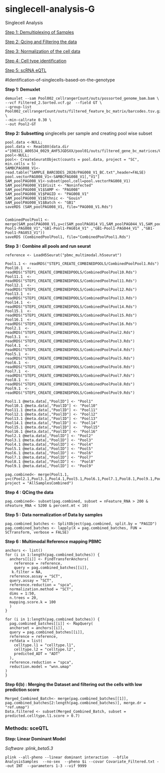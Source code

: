 # singlecell-analysis-G
Singlecell Analysis

[Step 1: Demultiplexing of Samples](#Identification-of-singlecells-based-on-the-genotype)

[Step 2: Qcing and Filtering the data](#Identification-of-singlecells-based-on-the-genotype)

[Step 3: Normalization of the cell data](#Identification-of-singlecells-based-on-the-genotype)

[Step 4: Cell type identification](#Identification-of-singlecells-based-on-the-genotype)

[Step 5: scRNA eQTL](#Identification-of-singlecells-based-on-the-genotype)


#Identification-of-singlecells-based-on-the-genotype

**Step 1: Demuxlet** 
```
demuxlet --sam Pool002_cellrangerCount/outs/possorted_genome_bam.bam \
--vcf Filtered_2.Sorted.vcf.gz  --field GT \
--group-list Pool002_cellrangerCount/outs/filtered_feature_bc_matrix/barcodes.tsv.gz \
--min-callrate 0.30 \
--out Pool2-GT

```

**Step 2: Subsetting** singlecells per sample and creating pool wise subset

```{r}
pool.data <-NULL;
pool.data <- Read10X(data.dir ="190321_A00534_0029_AHF5JGDSXX/pool01/outs/filtered_gene_bc_matrices/GRCh38/")
pool<-NULL;
pool<- CreateSeuratObject(counts = pool.data, project = "SC", min.cells = 5)
SAMBCPAG008_V1<-read.table("SAMPLE_BARCODES_2020/PAG008_V1_BC.txt",header=FALSE)
pool.vectorPAG008_V1<-SAMBCPAG008_V1[,"V1"]
SAM_poolPAG008_V1<-subset(pool,cell=pool.vectorPAG008_V1)
SAM_poolPAG008_V1$Visit <- "Noninfected"
SAM_poolPAG008_V1$SAMP <- "PAG008"
SAM_poolPAG008_V1$PAGID <- "PAG008_V1"
SAM_poolPAG008_V1$Ethnic <- "Gouin"
SAM_poolPAG008_V1$Batch <- "GB1"
saveRDS (SAM_poolPAG008_V1, file="PAG008_V1.Rds")


CombinedPoolPool1 <- merge(SAM_poolPAG008_V1,y=c(SAM_poolPAG014_V1,SAM_poolPAG044_V1,SAM_poolPAG053_V1),add.cell.ids=c("GB1-Pool1-PAG008_V1","GB1-Pool1-PAG014_V1" ,"GB1-Pool1-PAG044_V1" ,"GB1-Pool1-PAG053_V1"))
saveRDS (CombinedPoolPool1, file="CombinedPoolPool1.Rds")

```

**Step 3 : Combine all pools and run seurat**
```{r}
reference <- LoadH5Seurat("pbmc_multimodal.h5seurat")

Pool1.1 <- readRDS("STEP1_CREATE_COMBINEDPOOLS/CombinedPoolPool1.Rds")
Pool10.1  <- readRDS("STEP1_CREATE_COMBINEDPOOLS/CombinedPoolPool10.Rds")
Pool11.1  <- readRDS("STEP1_CREATE_COMBINEDPOOLS/CombinedPoolPool11.Rds")
Pool12.1  <- readRDS("STEP1_CREATE_COMBINEDPOOLS/CombinedPoolPool12.Rds")
Pool13.1  <- readRDS("STEP1_CREATE_COMBINEDPOOLS/CombinedPoolPool13.Rds")
Pool14.1  <- readRDS("STEP1_CREATE_COMBINEDPOOLS/CombinedPoolPool14.Rds")
Pool15.1  <- readRDS("STEP1_CREATE_COMBINEDPOOLS/CombinedPoolPool15.Rds")
Pool16.1  <- readRDS("STEP1_CREATE_COMBINEDPOOLS/CombinedPoolPool16.Rds")
Pool2.1  <- readRDS("STEP1_CREATE_COMBINEDPOOLS/CombinedPoolPool2.Rds")
Pool3.1  <- readRDS("STEP1_CREATE_COMBINEDPOOLS/CombinedPoolPool3.Rds")
Pool4.1  <- readRDS("STEP1_CREATE_COMBINEDPOOLS/CombinedPoolPool4.Rds")
Pool5.1  <- readRDS("STEP1_CREATE_COMBINEDPOOLS/CombinedPoolPool5.Rds")
Pool6.1  <- readRDS("STEP1_CREATE_COMBINEDPOOLS/CombinedPoolPool6.Rds")
Pool7.1  <- readRDS("STEP1_CREATE_COMBINEDPOOLS/CombinedPoolPool7.Rds")
Pool8.1  <- readRDS("STEP1_CREATE_COMBINEDPOOLS/CombinedPoolPool8.Rds")
Pool9.1  <- readRDS("STEP1_CREATE_COMBINEDPOOLS/CombinedPoolPool9.Rds")

Pool1.1 @meta.data[,"PoolID"] <- "Pool1"
Pool10.1 @meta.data[,"PoolID"] <- "Pool10"
Pool11.1 @meta.data[,"PoolID"] <- "Pool11"
Pool12.1 @meta.data[,"PoolID"] <- "Pool12"
Pool13.1 @meta.data[,"PoolID"] <- "Pool13"
Pool14.1 @meta.data[,"PoolID"] <- "Pool14"
Pool15.1 @meta.data[,"PoolID"] <-  "Pool15"
Pool16.1 @meta.data[,"PoolID"] <- "Pool16"
Pool2.1 @meta.data[,"PoolID"] <- "Pool2"
Pool3.1 @meta.data[,"PoolID"] <- "Pool3"
Pool4.1 @meta.data[,"PoolID"] <- "Pool4"
Pool5.1 @meta.data[,"PoolID"] <- "Pool5"
Pool6.1 @meta.data[,"PoolID"] <- "Pool6"
Pool7.1 @meta.data[,"PoolID"] <- "Pool7"
Pool8.1 @meta.data[,"PoolID"] <-  "Pool8"
Pool9.1 @meta.data[,"PoolID"] <- "Pool9"

pag.combined<- merge(Pool1.1, y=c(Pool2.1,Pool3.1,Pool4.1,Pool5.1,Pool6.1,Pool7.1,Pool8.1,Pool9.1,Pool10.1,Pool11.1,Pool12.1,Pool13.1,Pool14.1,Pool15.1,Pool16.1), project = "AllSamplesCombined")

```

**Step 4 : QCing the data**
```{r}
pag.combined<- subset(pag.combined, subset = nFeature_RNA > 200 & nFeature_RNA < 5200 & percent.mt < 10)
````

**Step 5 : Data normalization of Data by samples**

```{r}
pag.combined_batches <- SplitObject(pag.combined, split.by = "PAGID")
pag.combined_batches <- lapply(X = pag.combined_batches, FUN = SCTransform, verbose = FALSE)

```

**Step 6 : Multimodal Reference mapping PBMC**
```{r}
anchors <- list()
for (i in 1:length(pag.combined_batches)) {
  anchors[[i]] <- FindTransferAnchors(
    reference = reference,
    query = pag.combined_batches[[i]],
   k.filter = NA,
  reference.assay = "SCT",
  query.assay = "SCT",
  reference.reduction = "spca",
  normalization.method = "SCT",
  dims = 1:50,
  n.trees = 20,
  mapping.score.k = 100
  )
}

for (i in 1:length(pag.combined_batches)) {
  pag.combined_batches[[i]] <- MapQuery(
  anchorset = anchors[[i]],
  query = pag.combined_batches[[i]],
  reference = reference,
  refdata = list(
    celltype.l1 = "celltype.l1",
    celltype.l2 = "celltype.l2",
    predicted_ADT = "ADT"
  ),
  reference.reduction = "spca", 
  reduction.model = "wnn.umap"
)
}
```

**Step 6(b) : Merging the Dataset and filtering out the cells with low prediction score**

```{r}
Merged_Combined_Batch<- merge(pag.combined_batches[[1]], pag.combined_batches[2:length(pag.combined_batches)], merge.dr = "ref.umap")
Data.filtered <- subset(Merged_Combined_Batch, subset = predicted.celltype.l1.score > 0.7)
```

### Methods: sceQTL

**Step: Linear Dominant Model**

*Software :plink_beta5.3*

```
plink --all-pheno --linear dominant interaction  --bfile AnalysisSamples  --no-sex  --pheno $i --covar Covariate_Filtered.txt --out INT  --parameters 1-3 --vif 9999
```
